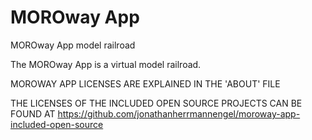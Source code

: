 # MOROway App
MOROway App model railroad


The MOROway App is a virtual model railroad.


MOROWAY APP LICENSES ARE EXPLAINED IN THE 'ABOUT' FILE

THE LICENSES OF THE INCLUDED OPEN SOURCE PROJECTS CAN BE FOUND AT https://github.com/jonathanherrmannengel/moroway-app-included-open-source
